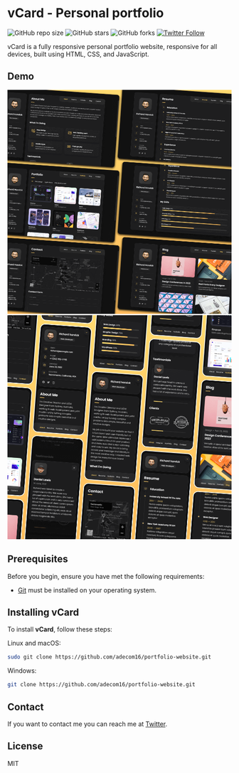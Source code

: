 # vCard - Personal portfolio

![GitHub repo size](https://img.shields.io/github/repo-size/Adecom16/vcard-personal-portfolio)
![GitHub stars](https://img.shields.io/github/stars/Adecom16/vcard-personal-portfolio?style=social)
![GitHub forks](https://img.shields.io/github/forks/Adecom16/vcard-personal-portfolio?style=social)
[![Twitter Follow](https://img.shields.io/twitter/follow/adefokunisrael?style=social)](https://twitter.com/intent/follow?screen_name=adefokunisrael)

vCard is a fully responsive personal portfolio website, responsive for all devices, built using HTML, CSS, and JavaScript.

## Demo

![vCard Desktop Demo](./website-demo-image/desktop.png "Desktop Demo")
![vCard Mobile Demo](./website-demo-image/mobile.png "Mobile Demo")

## Prerequisites

Before you begin, ensure you have met the following requirements:

* [Git](https://git-scm.com/downloads "Download Git") must be installed on your operating system.

## Installing vCard

To install **vCard**, follow these steps:

Linux and macOS:

```bash
sudo git clone https://github.com/adecom16/portfolio-website.git
```

Windows:

```bash
git clone https://github.com/adecom16/portfolio-website.git
```

## Contact

If you want to contact me you can reach me at [Twitter](https://www.twitter.com/adefokunisrael).

## License

MIT
